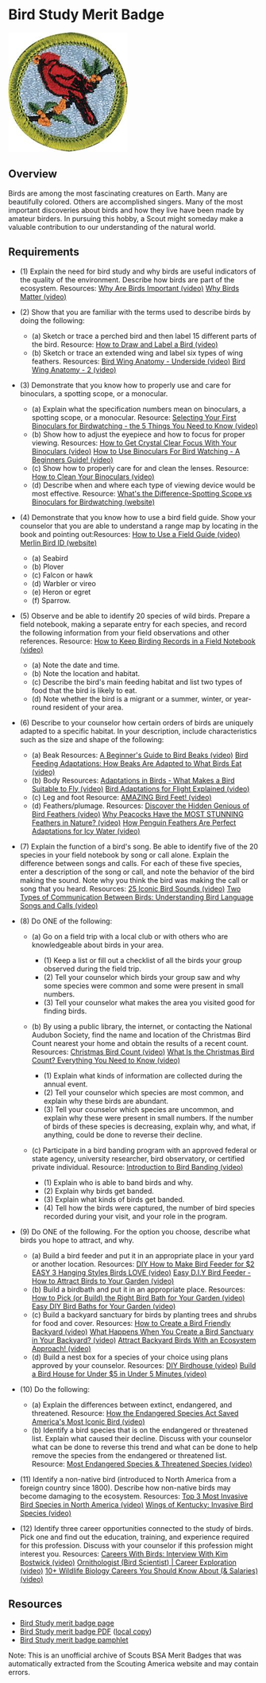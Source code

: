 

# Bird Study Merit Badge

![Bird Study Merit Badge](images/bird-study-merit-badge.jpg)

## Overview



Birds are among the most fascinating creatures on Earth. Many are beautifully colored. Others are accomplished singers. Many of the most important discoveries about birds and how they live have been made by amateur birders. In pursuing this hobby, a Scout might someday make a valuable contribution to our understanding of the natural world.

## Requirements

* (1) Explain the need for bird study and why birds are useful indicators of the quality of the environment. Describe how birds are part of the ecosystem. Resources:  [Why Are Birds Important (video)](https://www.youtube.com/watch?v=-QUbQCn-ViA)  [Why Birds Matter (video)](https://www.youtube.com/watch?v=_FooquV6Cbs)
* (2) Show that you are familiar with the terms used to describe birds by doing the following:
    * (a) Sketch or trace a perched bird and then label 15 different parts of the bird. Resource: [How to Draw and Label a Bird (video)](https://www.youtube.com/watch?v=gD9TAt1F17A)
    * (b) Sketch or trace an extended wing and label six types of wing feathers. Resources: [Bird Wing Anatomy - Underside (video)](https://www.youtube.com/watch?v=HqZCj_ykfYk) [Bird Wing Anatomy - 2 (video)](https://www.youtube.com/watch?v=TGiIlwnaNmM)


* (3) Demonstrate that you know how to properly use and care for binoculars, a spotting scope, or a monocular.
    * (a) Explain what the specification numbers mean on binoculars, a spotting scope, or a monocular. Resource: [Selecting Your First Binoculars for Birdwatching - the 5 Things You Need to Know (video)](https://www.youtube.com/watch?v=g3ewVm-46g0)
    * (b) Show how to adjust the eyepiece and how to focus for proper viewing. Resources: [How to Get Crystal Clear Focus With Your Binoculars (video)](https://www.youtube.com/watch?v=pkPzl-VPmo4%20) [How to Use Binoculars For Bird Watching - A Beginners Guide! (video)](https://www.youtube.com/watch?v=cNx9klskWFk)
    * (c) Show how to properly care for and clean the lenses. Resource: [How to Clean Your Binoculars (video)](https://www.youtube.com/watch?v=z5DaExac1e0)
    * (d) Describe when and where each type of viewing device would be most effective. Resource: [What's the Difference-Spotting Scope vs Binoculars for Birdwatching (website)](https://chirperbirds.com/spotting-scope-vs-binoculars-for-birdwatching/)


* (4) Demonstrate that you know how to use a bird field guide. Show your counselor that you are able to understand a range map by locating in the book and pointing out:Resources:  [How to Use a Field Guide (video)](https://www.youtube.com/watch?v=dAkcHqfkWfg)  [Merlin  Bird ID (website)](https://merlin.allaboutbirds.org/)
    * (a) Seabird
    * (b) Plover
    * (c) Falcon or hawk
    * (d) Warbler or vireo
    * (e) Heron or egret
    * (f) Sparrow.


* (5) Observe and be able to identify 20 species of wild birds. Prepare a field notebook, making a separate entry for each species, and record the following information from your field observations and other references. Resource:  [How to Keep Birding Records in a Field Notebook (video)](https://www.youtube.com/watch?v=eIOXLyMm4fE)
    * (a) Note the date and time.
    * (b) Note the location and habitat.
    * (c) Describe the bird's main feeding habitat and list two types of food that the bird is likely to eat.
    * (d) Note whether the bird is a migrant or a summer, winter, or year-round resident of your area.


* (6) Describe to your counselor how certain orders of birds are uniquely adapted to a specific habitat. In your description, include characteristics such as the size and shape of the following:
    * (a) Beak Resources: [A Beginner's Guide to Bird Beaks (video)](https://www.youtube.com/watch?v=BjzYfiFm_tw%20) [Bird Feeding Adaptations: How Beaks Are Adapted to What Birds Eat (video)](https://www.youtube.com/watch?v=lFZ8NMBDCJw)
    * (b) Body Resources: [Adaptations in Birds - What Makes a Bird Suitable to Fly (video)](https://www.youtube.com/watch?v=Z_4a7OYZISs) [Bird Adaptations for Flight Explained (video)](https://youtu.be/h-1T_N9RTnw?si=Z4-6FhoOf4ySSKO6)
    * (c) Leg and foot Resource: [AMAZING Bird Feet! (video)](https://www.youtube.com/watch?v=cwFZyNiRzQU%20)
    * (d) Feathers/plumage. Resources: [Discover the Hidden Genious of Bird Feathers (video)](https://www.youtube.com/shorts/I3zK6k8ZcBc) [Why Peacocks Have the MOST STUNNING Feathers in Nature? (video)](https://youtu.be/2_jq831GkIM?si=I9_JoXLR4I98ndLg) [How Penguin Feathers Are Perfect Adaptations for Icy Water (video)](https://youtu.be/iTEo0LVQbJg?si=cOtr2X-aPXWF_Zwb)


* (7) Explain the function of a bird's song. Be able to identify five of the 20 species in your field notebook by song or call alone. Explain the difference between songs and calls. For each of these five species, enter a description of the song or call, and note the behavior of the bird making the sound. Note why you think the bird was making the call or song that you heard. Resources:  [25 Iconic Bird Sounds (video)](https://www.youtube.com/watch?v=xTPGii-A2VM)  [Two Types of Communication Between Birds: Understanding Bird Language Songs and Calls (video)](https://www.youtube.com/watch?v=4_1zIwEENt8 )
* (8) Do ONE of the following:
    * (a) Go on a field trip with a local club or with others who are knowledgeable about birds in your area.
        * (1) Keep a list or fill out a checklist of all the birds your group observed during the field trip.
        * (2) Tell your counselor which birds your group saw and why some species were common and some were present in small numbers.
        * (3) Tell your counselor what makes the area you visited good for finding birds.


    * (b) By using a public library, the internet, or contacting the National Audubon Society, find the name and location of the Christmas Bird Count nearest your home and obtain the results of a recent count. Resources: [Christmas Bird Count (video)](https://youtu.be/Ar1plhHY6i8?si=xjOMdoRDb_otqg1I) [What Is the Christmas Bird Count? Everything You Need to Know (video)](https://www.youtube.com/watch?v=T2s3pRwu8yo)
        * (1) Explain what kinds of information are collected during the annual event.
        * (2) Tell your counselor which species are most common, and explain why these birds are abundant.
        * (3) Tell your counselor which species are uncommon, and explain why these were present in small numbers. If the number of birds of these species is decreasing, explain why, and what, if anything, could be done to reverse their decline.


    * (c) Participate in a bird banding program with an approved federal or state agency, university researcher, bird observatory, or certified private individual. Resource: [Introduction to Bird Banding (video)](https://www.youtube.com/watch?v=A1uhtLSqwV0)
        * (1) Explain who is able to band birds and why.
        * (2) Explain why birds get banded.
        * (3) Explain what kinds of birds get banded.
        * (4) Tell how the birds were captured, the number of bird species recorded during your visit, and your role in the program.




* (9) Do ONE of the following. For the option you choose, describe what birds you hope to attract, and why.
    * (a) Build a bird feeder and put it in an appropriate place in your yard or another location. Resources: [DIY How to Make Bird Feeder for $2 EASY 3 Hanging Styles Birds LOVE (video)](https://www.youtube.com/watch?v=DRJpmSbLk20) [Easy D.I.Y Bird Feeder - How to Attract Birds to Your Garden (video)](https://www.youtube.com/watch?v=aCA6wknQsqg)
    * (b) Build a birdbath and put it in an appropriate place. Resources: [How to Pick (or Build) the Right Bird Bath for Your Garden (video)](https://www.youtube.com/watch?v=yZl2N2XlHDA) [Easy DIY Bird Baths for Your Garden (video)](https://www.youtube.com/shorts/gJB3kN3xk6Y)
    * (c) Build a backyard sanctuary for birds by planting trees and shrubs for food and cover. Resources: [How to Create a Bird Friendly Backyard (video)](https://www.youtube.com/watch?v=Bjx4V1zcv2U) [What Happens When You Create a Bird Sanctuary in Your Backyard? (video)](https://www.youtube.com/watch?v=bIqECrfp7HM) [Attract Backyard Birds With an Ecosystem Approach! (video)](https://www.youtube.com/watch?v=ITHgy8xhIV0&t=285s)
    * (d) Build a nest box for a species of your choice using plans approved by your counselor. Resources: [DIY Birdhouse (video)](https://www.youtube.com/watch?v=u4iAhnbWpz8) [Build a Bird House for Under $5 in Under 5 Minutes (video)](https://www.youtube.com/watch?v=j0werPvrrPI)


* (10) Do the following:
    * (a) Explain the differences between extinct, endangered, and threatened. Resource: [How the Endangered Species Act Saved America's Most Iconic Bird (video)](https://www.youtube.com/watch?v=s8GvlKBHs5Y)
    * (b) Identify a bird species that is on the endangered or threatened list. Explain what caused their decline. Discuss with your counselor what can be done to reverse this trend and what can be done to help remove the species from the endangered or threatened list. Resource: [Most Endangered Species & Threatened Species (video)](https://www.youtube.com/watch?v=0FgTOe3bxY8)


* (11) Identify a non-native bird (introduced to North America from a foreign country since 1800). Describe how non-native birds may become damaging to the ecosystem. Resources:  [Top 3 Most Invasive Bird Species in North America (video)](https://www.youtube.com/watch?v=b3_4ry_Dbvw)  [Wings of Kentucky: Invasive Bird Species (video)](https://www.youtube.com/watch?v=8t0LXPLv8aw)
* (12) Identify three career opportunities connected to the study of birds. Pick one and find out the education, training, and experience required for this profession. Discuss with your counselor if this profession might interest you. Resources:  [Careers With Birds: Interview With Kim Bostwick (video)](https://www.youtube.com/watch?v=yFErFjzQ-RU)  [Ornithologist (Bird Scientist) | Career Exploration (video)](https://www.youtube.com/watch?v=nClZ64FaSIQ)  [10+ Wildlife Biology Careers You Should Know About (& Salaries) (video)](https://www.youtube.com/watch?v=AK2Onqx-ctM&t=60s)


## Resources

- [Bird Study merit badge page](https://www.scouting.org/merit-badges/bird-study/)
- [Bird Study merit badge PDF](https://filestore.scouting.org/filestore/Merit_Badge_ReqandRes/Pamphlets/Bird%20Study.pdf) ([local copy](files/bird-study-merit-badge.pdf))
- [Bird Study merit badge pamphlet](https://www.scoutshop.org/bsa-bird-study-merit-badge-pamphlet-661586.html)

Note: This is an unofficial archive of Scouts BSA Merit Badges that was automatically extracted from the Scouting America website and may contain errors.